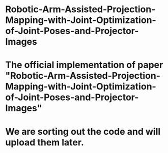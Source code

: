 # Robotic-Arm-Assisted-Projection-Mapping-with-Joint-Optimization-of-Joint-Poses-and-Projector-Images
# The official implementation of paper "Robotic-Arm-Assisted-Projection-Mapping-with-Joint-Optimization-of-Joint-Poses-and-Projector-Images"
# We are sorting out the code and will upload them later.
